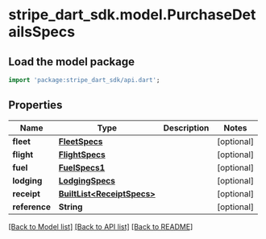 # stripe_dart_sdk.model.PurchaseDetailsSpecs

## Load the model package
```dart
import 'package:stripe_dart_sdk/api.dart';
```

## Properties
Name | Type | Description | Notes
------------ | ------------- | ------------- | -------------
**fleet** | [**FleetSpecs**](FleetSpecs.md) |  | [optional] 
**flight** | [**FlightSpecs**](FlightSpecs.md) |  | [optional] 
**fuel** | [**FuelSpecs1**](FuelSpecs1.md) |  | [optional] 
**lodging** | [**LodgingSpecs**](LodgingSpecs.md) |  | [optional] 
**receipt** | [**BuiltList&lt;ReceiptSpecs&gt;**](ReceiptSpecs.md) |  | [optional] 
**reference** | **String** |  | [optional] 

[[Back to Model list]](../README.md#documentation-for-models) [[Back to API list]](../README.md#documentation-for-api-endpoints) [[Back to README]](../README.md)


